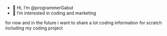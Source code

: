 - 👋 Hi, I’m @programmerGabut
- 👀 I’m interested in coding and marketing

for now and in the future i want to share a lot coding information for scratch including my coding project
